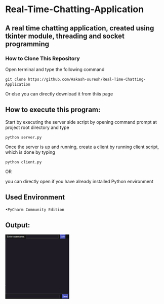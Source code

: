# Real-Time-Chatting-Application

## A real time chatting application, created using tkinter module, threading and socket programming

### How to Clone This Repository

Open terminal and type the following command

```
git clone https://github.com/Aakash-suresh/Real-Time-Chatting-Application
```
Or else you can directly download it from thiis page

## How to execute this program:

Start by executing the server side script by opening command prompt at project root directory and type

```
python server.py
```

Once the server is up and running, create a client by running client script, which is done by typing

```
python client.py
```

OR 

you can directly open if you have already installed Python environment 

## Used Environment 
    •PyCharm Community Edition 



## Output:
<div style="width: 40%; height: 40%">
  
  ![](chat.png)
  
</div>
